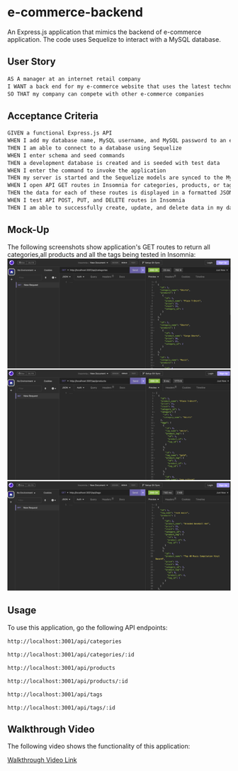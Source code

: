 # e-commerce-backend

An Express.js application that mimics the backend of e-commerce application. The code uses Sequelize to interact with a MySQL database.

## User Story

```md
AS A manager at an internet retail company
I WANT a back end for my e-commerce website that uses the latest technologies
SO THAT my company can compete with other e-commerce companies
```

## Acceptance Criteria

```md
GIVEN a functional Express.js API
WHEN I add my database name, MySQL username, and MySQL password to an environment variable file
THEN I am able to connect to a database using Sequelize
WHEN I enter schema and seed commands
THEN a development database is created and is seeded with test data
WHEN I enter the command to invoke the application
THEN my server is started and the Sequelize models are synced to the MySQL database
WHEN I open API GET routes in Insomnia for categories, products, or tags
THEN the data for each of these routes is displayed in a formatted JSON
WHEN I test API POST, PUT, and DELETE routes in Insomnia
THEN I am able to successfully create, update, and delete data in my database
```

## Mock-Up

The following screenshots show application's GET routes to return all categories,all products and all the tags being tested in Insomnia:
![GET all categories](./public/assets/images/sc1.png)
![GET all products](./public/assets/images/sc2.png)
![GET all tags](./public/assets/images/sc3.png)

## Usage

To use this application, go the following API endpoints:

```
http://localhost:3001/api/categories
```

```
http://localhost:3001/api/categories/:id
```

```
http://localhost:3001/api/products
```

```
http://localhost:3001/api/products/:id
```

```
http://localhost:3001/api/tags
```

```
http://localhost:3001/api/tags/:id
```

## Walkthrough Video

The following video shows the functionality of this application:

[Walkthrough Video Link](https://drive.google.com/file/d/18p3xdYmUXcP095scrKLEBlMj3upCUFjU/view?usp=sharing)
